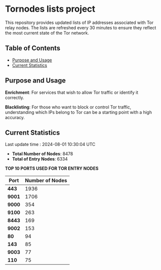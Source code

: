 # Tornodes lists project

This repository provides updated lists of IP addresses associated with Tor relay nodes. The lists are refreshed every 30 minutes to ensure they reflect the most current state of the Tor network.

## Table of Contents

- [Purpose and Usage](#purpose-and-usage)
- [Current Statistics](#current-statistics)


## Purpose and Usage

**Enrichment**: For services that wish to allow Tor traffic or identify it correctly.

**Blacklisting**: For those who want to block or control Tor traffic, understanding which IPs belong to Tor can be a starting point with a high accuracy.

## Current Statistics

Last update time : 2024-08-01 10:30:04 UTC

- **Total Number of Nodes**: 8478
- **Total of Entry Nodes**: 6334

**TOP 10 PORTS USED FOR TOR ENTRY NODES**

| **Port** | **Number of Nodes** |
|------|-----------------|
| **443**   | 1936  |
| **9001**   | 1706  |
| **9000**   | 354  |
| **9100**   | 263  |
| **8443**   | 169  |
| **9002**   | 153  |
| **80**   | 94  |
| **143**   | 85  |
| **9003**   | 77  |
| **110**   | 75  |

